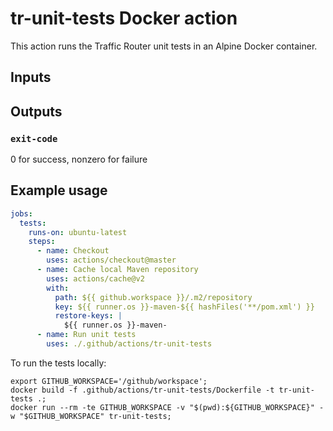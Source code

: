 <!--
  Licensed to the Apache Software Foundation (ASF) under one
  or more contributor license agreements.  See the NOTICE file
  distributed with this work for additional information
  regarding copyright ownership.  The ASF licenses this file
  to you under the Apache License, Version 2.0 (the
  "License"); you may not use this file except in compliance
  with the License.  You may obtain a copy of the License at

    https://apache.org/licenses/LICENSE-2.0

  Unless required by applicable law or agreed to in writing,
  software distributed under the License is distributed on an
  "AS IS" BASIS, WITHOUT WARRANTIES OR CONDITIONS OF ANY
  KIND, either express or implied.  See the License for the
  specific language governing permissions and limitations
  under the License.
-->

# tr-unit-tests Docker action
This action runs the Traffic Router unit tests in an Alpine Docker container.

## Inputs

## Outputs

### `exit-code`
0 for success, nonzero for failure

## Example usage
```yaml
jobs:
  tests:
    runs-on: ubuntu-latest
    steps:
      - name: Checkout
        uses: actions/checkout@master
      - name: Cache local Maven repository
        uses: actions/cache@v2
        with:
          path: ${{ github.workspace }}/.m2/repository
          key: ${{ runner.os }}-maven-${{ hashFiles('**/pom.xml') }}
          restore-keys: |
            ${{ runner.os }}-maven-
      - name: Run unit tests
        uses: ./.github/actions/tr-unit-tests
```

To run the tests locally:
```shell
export GITHUB_WORKSPACE='/github/workspace';
docker build -f .github/actions/tr-unit-tests/Dockerfile -t tr-unit-tests .;
docker run --rm -te GITHUB_WORKSPACE -v "$(pwd):${GITHUB_WORKSPACE}" -w "$GITHUB_WORKSPACE" tr-unit-tests;
```
